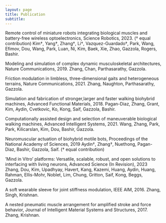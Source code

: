 ```yaml
---
layout: page
title: Publication
subtitle:
---
```


Remote control of miniature robots integrating biological muscles and battery-free wireless optoelectronics,
Science Robotics, 2023. († equal contribution)
Kim†, Yang†, Zhang†, Li†, Vazquez-Guardado†, Park, Wang, Efimov, Dou, Wang, Park, Luan, Ni, Kim, Baek, Xie, Zhao,
Gazzola, Rogers, Bashir. 

Modeling and simulation of complex dynamic musculoskeletal architectures, Nature Communications, 2019.
Zhang, Chan, Parthasarathy, Gazzola.

Friction modulation in limbless, three-dimensional gaits and heterogeneous terrains, Nature Communications, 2021.
Zhang, Naughton, Parthasarathy, Gazzola.

Simulation and fabrication of stronger,larger and faster walking biohybrid machines, Advanced Functional Materials, 2018.
Pagan-Diaz, Zhang, Grant, Kim, Aydin, Cvetkovic, Ko, Kong, Saif, Gazzola, Bashir. 

Computationally assisted design and selection of maneuverable biological walking machines, Advanced Intelligent Systems, 2021.
Wang, Zhang, Park, Park, Kilicarslan, Kim, Dou, Bashir, Gazzola. 

Neuromuscular actuation of biohybrid motile bots, Proceedings of the National Academy of Sciences, 2019 
Aydin†, Zhang†, Nuethong, Pagan-Diaz, Bashir, Gazzola, Saif. († equal contribution)

’Mind in Vitro’ platforms: Versatile, scalable, robust, and open solutions to interfacing with living neurons, Advanced Science (In Revision), 2023
Zhang, Dou, Kim, Upadhyay, Havert, Kang, Kazemi, Huang, Aydin, Huang, Rahman, Ellis-Mohr, Noblet, Lim, Chung, Gritton, Saif, Kong, Beggs, Gazzola. 

A soft wearable sleeve for joint stiffness modulation, IEEE AIM, 2016.
Zhang, Singh, Krishnan.  

A nested pneumatic muscle arrangement for amplified stroke and force behavior, Journal of Intelligent Material Systems and Structures, 2017.
Zhang, Krishnan. 

